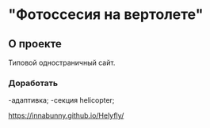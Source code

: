 # "Фотоссесия на вертолете"

## О проекте
Типовой одностраничный сайт.

### Доработать
-адаптивка;
-секция helicopter;

https://innabunny.github.io/Helyfly/
